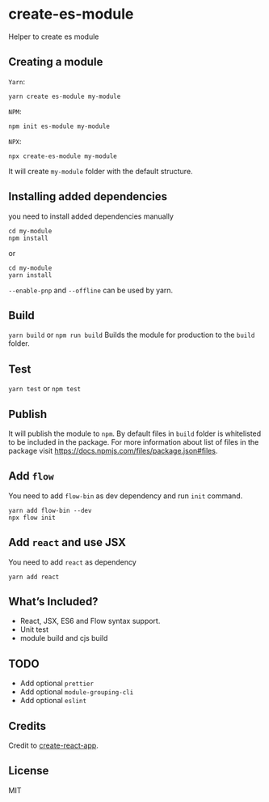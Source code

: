 # create-es-module
Helper to create es module

## Creating a module

`Yarn`:
``` 
yarn create es-module my-module
```
`NPM`:
```
npm init es-module my-module
```
`NPX`:
```
npx create-es-module my-module
```

It will create `my-module` folder with the default structure.

## Installing added dependencies

you need to install added dependencies manually
```
cd my-module
npm install
``` 
or 
```
cd my-module
yarn install 
```
`--enable-pnp` and `--offline` can be used by yarn.

## Build
`yarn build` or `npm run build`
Builds the module for production to the `build` folder.

## Test
`yarn test` or `npm test`

## Publish
It will publish the module to `npm`.
By default files in `build` folder is whitelisted to be included in the package. 
For more information about list of files in the package visit https://docs.npmjs.com/files/package.json#files.

## Add `flow`
You need to add `flow-bin` as dev dependency and run `init` command.
```
yarn add flow-bin --dev
npx flow init
```

## Add `react` and use JSX  
You need to add `react` as dependency
```
yarn add react
```

## What’s Included?
- React, JSX, ES6 and Flow syntax support.
- Unit test
- module build and cjs build

## TODO
- Add optional `prettier`
- Add optional `module-grouping-cli`
- Add optional `eslint`


## Credits
Credit to [create-react-app](https://github.com/facebook/create-react-app).

## License
MIT
